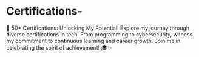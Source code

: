 # Certifications-
🚀 50+ Certifications: Unlocking My Potential! Explore my journey through diverse certifications in tech. From programming to cybersecurity, witness my commitment to continuous learning and career growth. Join me in celebrating the spirit of achievement! 🎓✨
